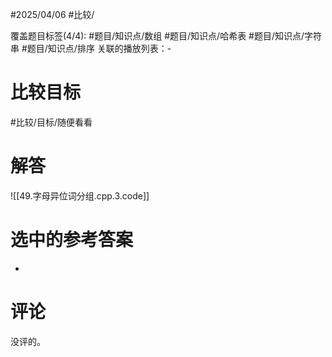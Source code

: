 #2025/04/06 #比较/

覆盖题目标签(4/4):  #题目/知识点/数组 #题目/知识点/哈希表 #题目/知识点/字符串 #题目/知识点/排序
关联的播放列表：-

# 比较目标

#比较/目标/随便看看 

# 解答

![[49.字母异位词分组.cpp.3.code]]

# 选中的参考答案

-

# 评论

没评的。